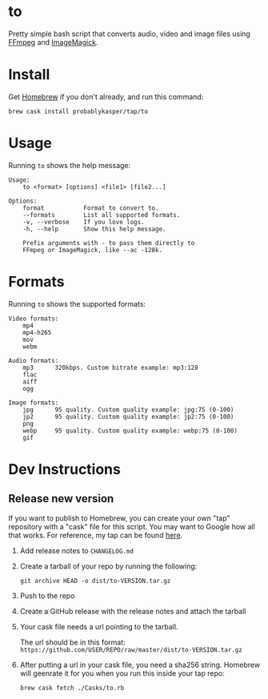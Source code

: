 # to

Pretty simple bash script that converts audio, video and image files using [FFmpeg](https://ffmpeg.org) and [ImageMagick](https://imagemagick.org).

# Install
Get [Homebrew](https://brew.sh/) if you don't already, and run this command:
```
brew cask install probablykasper/tap/to
```

# Usage
Running `to` shows the help message:
```
Usage:
    to <format> [options] <file1> [file2...]

Options:
    format           Format to convert to.
    --formats        List all supported formats.
    -v, --verbose    If you love logs.
    -h, --help       Show this help message.

    Prefix arguments with - to pass them directly to
    FFmpeg or ImageMagick, like --ac -128k.
```

# Formats
Running `to` shows the supported formats:
```
Video formats:
    mp4
    mp4-h265
    mov
    webm

Audio formats:
    mp3      320kbps. Custom bitrate example: mp3:128
    flac
    aiff
    ogg

Image formats:
    jpg      95 quality. Custom quality example: jpg:75 (0-100)
    jp2      95 quality. Custom quality example: jp2:75 (0-100)
    png
    webp     95 quality. Custom quality example: webp:75 (0-100)
    gif
```

# Dev Instructions

## Release new version

If you want to publish to Homebrew, you can create your own "tap" repository with a "cask" file for this script. You may want to Google how all that works. For reference, my tap can be found [here](http://github.com/probablykasper/homebrew-tap).

1. Add release notes to `CHANGELOG.md`
2. Create a tarball of your repo by running the following:
    ```
    git archive HEAD -o dist/to-VERSION.tar.gz
    ```
3. Push to the repo
4. Create a GitHub release with the release notes and attach the tarball
5. Your cask file needs a url pointing to the tarball.
    
    The url should be in this format: `https://github.com/USER/REPO/raw/master/dist/to-VERSION.tar.gz`
6. After putting a url in your cask file, you need a sha256 string. Homebrew will geenrate it for you when you run this inside your tap repo:
    ```
    brew cask fetch ./Casks/to.rb
    ```
